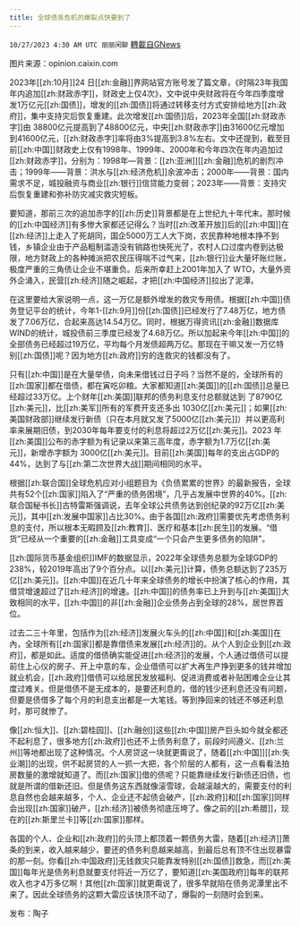 ```yaml
---
title: 全球债务危机的爆裂点快要到了
---
```

`10/27/2023 4:30 AM UTC 丽丽闲聊` [轉載自GNews](https://gnews.org/articles/1886661)

图片来源：opinion.caixin.com

2023年[[zh:10月]]24 日[[zh:金融]]界网站官方账号发了篇文章，《时隔23年我国年内追加[[zh:财政赤字]]，财政史上仅4次》，文中说中央财政将在今年四季度增发1万亿元[[zh:国债]]，增发的[[zh:国债]]将通过转移支付方式安排给地方[[zh:政府]]，集中支持灾后恢复重建。此次增发[[zh:国债]]后，2023年全国[[zh:财政赤字]]由 38800亿元提高到了48800亿元，中央[[zh:财政赤字]]由31600亿元增加到41600亿元，[[zh:财政赤字]]率将由3%提高到3.8%左右。文中还提到，截至目前[[zh:中国]]财政史上仅有1998年、1999年、2000年和今年四次在年内追加过[[zh:财政赤字]]，分别为：1998年—背景：[[zh:亚洲]][[zh:金融]]危机的剧烈冲击；1999年——背景：洪水与[[zh:经济危机]]余波冲击；2000年——背景：国内需求不足，城投融资与商业[[zh:银行]]信贷能力变弱；2023年——背景：支持灾后恢复重建和弥补防灾减灾救灾短板。

要知道，那前三次的追加赤字的[[zh:历史]]背景都是在上世纪九十年代末。那时候的[[zh:中国经济]]有多惨大家都还记得么？当时[[zh:改革开放]]后的[[zh:中国]]在[[zh:经济]]上走入了死胡同，国企5000万工人大下岗，农民靠种地根本挣不到钱，乡镇企业由于产品粗制滥造没有销路也快死光了，农村人口过度内卷到达极限，地方财政上的各种摊派把农民压得喘不过气来，[[zh:银行]]业大量坏账烂账，极度严重的三角债让企业不堪重负。后来所幸赶上2001年加入了 WTO，大量外资外企涌入，民营[[zh:经济]]随之崛起，才把[[zh:中国经济]]拉出了泥潭。

在这里要给大家说明一点，这一万亿是额外增发的救灾专用债。根据[[zh:中国]]债务登记平台的统计，今年1-[[zh:9月]]份[[zh:国债]]已经发行了7.48万亿，地方债发了7.06万亿，合起来高达14.54万亿。同时，根据万得资讯[[zh:金融]]数据库WIND的统计，城投债前三季度已经发了4.68万亿。所以加起来今年[[zh:中国]]的全部债务已经超过19万亿，平均每个月发债超两万亿。那现在干嘛又发一万亿特别[[zh:国债]]呢？因为地方[[zh:政府]]穷的连救灾的钱都没有了。

只有[[zh:中国]]是在大量举债，向未来借钱过日子吗？当然不是的，全球所有的[[zh:国家]]都在借债，都在寅吃卯粮。大家都知道[[zh:美国]]的[[zh:国债]]总量已经超过33万亿。上个财年[[zh:美国]]联邦的债务利息支付总额就达到 了8790亿[[zh:美元]]，比[[zh:美军]]所有的军费开支还多出 1030亿[[zh:美元]]；如果[[zh:美国财政部]]继续发行新债（只在本月就又发了5000亿[[zh:美元]]）并以更高利率来展期旧债，到2030年每年要支付的利息将超过2万亿[[zh:美元]]。2023 年[[zh:美国]]公布的赤字额为有记录以来第三高年度，赤字额为1.7万亿[[zh:美元]]，新增赤字额为 3000亿[[zh:美元]]。目前[[zh:美国]]每年的支出占GDP的44%，达到了与[[zh:第二次世界大战]]期间相同的水平。

根据[[zh:联合国]]全球危机应对小组题目为《负债累累的世界》的最新报告，全球共有52个[[zh:国家]]陷入了“严重的债务困境”，几乎占发展中世界的40%。[[zh:联合国秘书长]]古特雷斯强调说，去年全球公共债务达到创纪录的92万亿[[zh:美元]]，其中[[zh:发展中国家]]占比30%。由于各国[[zh:政府]]需要优先考虑债务利息的支付，所以根本无暇顾及[[zh:教育]]、医疗和基本[[zh:民生]]的发展。“借货”已经从一个重要的[[zh:金融]]工具变成“一个只会产生更多债务的陷阱”。

[[zh:国际货币基金组织]]IMF的数据显示，2022年全球债务总额为全球GDP的238%，较2019年高出了9个百分点。以[[zh:美元]]计算，债务总额达到了235万亿[[zh:美元]]。[[zh:中国]]在近几十年来全球债务的增长中扮演了核心的作用，其借贷增速超过了[[zh:经济]]的增速。[[zh:中国]]的债务率已上升到与[[zh:美国]]大致相同的水平，[[zh:中国]]的非[[zh:金融]]企业债务占到全球的28%，居世界首位。

过去二三十年里，包括作为[[zh:经济]]发展火车头的[[zh:中国]]和[[zh:美国]]在內，全球所有[[zh:国家]]都是靠借债来发展[[zh:经济]]的。从个人到企业到[[zh:政府]]，都是如此。适度的借债确实能促进[[zh:经济]]的发展，个人通过借债可以提前住上心仪的房子、开上中意的车，企业借债可以扩大再生产挣到更多的钱并增加就业机会，[[zh:政府]]借债可以给居民发放福利、促进消费或者补贴困难企业让其度过难关。但是借债不是无成本的，是要还利息的，借的钱少还利息还没有问题，但要是债借多了每个月的利息支出都是一大笔钱。等到挣回来的钱还不够还利息时，那可就惨了。

像[[zh:恒大]]、[[zh:碧桂园]]、[[zh:融创]]这些[[zh:中国]]房产巨头如今就全都还不起利息了，很多地方[[zh:政府]]也还不上债务利息了，前段时间遵义、[[zh:兰州]]等地都出现了这种情况。个人房贷这一块就更甭说了，随着[[zh:中国]][[zh:失业潮]]的出现，供不起房贷的人一抓一大把，各个阶层的人都有，这一点看看法拍房数量的激增就知道了。而[[zh:国家]]借的债呢？只能靠继续发行新债还旧债，也就是所谓的借新还旧。但是债务这东西就像滚雪球，会越滚越大的，需要支付的利息自然也会越来越多，个人、企业还不起债会破产，[[zh:政府]]和[[zh:国家]]同样会出现[[zh:国家]]破产，[[zh:经济]]被债务彻底压垮了。像之前的[[zh:希腊]]，现在的[[zh:斯里兰卡]]等[[zh:国家]]那样。

各国的个人、企业和[[zh:政府]]的头顶上都顶着一颗债务大雷，随着[[zh:经济]]萧条的到来，收入越来越少，要还的债务利息越来越高，到最后总有顶不住出现暴雷的那一刻。你看[[zh:中国政府]]无钱救灾只能靠发特别[[zh:国债]]救急，而[[zh:美国]]每年光是债务利息就要支付将近一万亿了，要知道[[zh:美国政府]]每年的联邦收入也才4万多亿啊！其他[[zh:国家]]就更甭说了，很多早就陷在债务泥潭里出不来了。因此全球债务的这颗大雷应该快顶不动了，爆裂的一刻随时会到来。

发布：陶子
